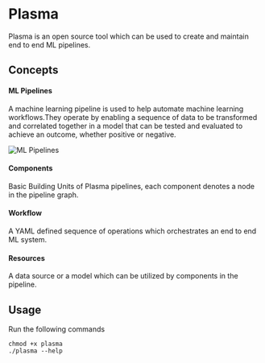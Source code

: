 # Plasma 

Plasma is an open source tool which can be used to create and maintain
end to end ML pipelines. 


## Concepts

#### ML Pipelines

A machine learning pipeline is used to help automate machine learning workflows.They operate by enabling a sequence of data to be transformed and correlated together in a model that can be tested and evaluated to achieve an outcome, whether positive or negative.

![ML Pipelines](https://miro.medium.com/max/1688/1*rJGhyaChhnN_f4pg_T4__A.png)

#### Components

Basic Building Units of Plasma pipelines, each component denotes a node in
the pipeline graph.

#### Workflow

A YAML defined sequence of operations which orchestrates an end to end ML system.

#### Resources

A data source or a model which can be utilized by components in the pipeline.

## Usage

Run the following commands

    chmod +x plasma
    ./plasma --help
